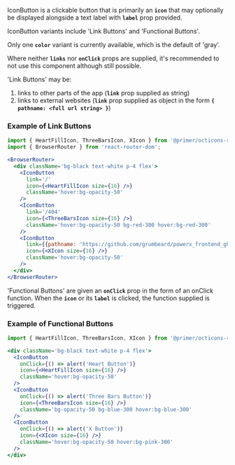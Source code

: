 IconButton is a clickable button that is primarily an **`icon`** that may optionally be displayed alongside a text label with **`label`** prop provided.

IconButton variants include 'Link Buttons' and 'Functional Buttons'.

Only one **`color`** variant is currently available, which is the default of 'gray'.

Where neither **`links`** nor **`onClick`** props are supplied, it's recommended to not use this component although still possible.

'Link Buttons' may be:
  1. links to other parts of the app (**`link`** prop supplied as string)
  2. links to external websites (**`link`** prop supplied as object in the form **`{ pathname: <full url string> }`**)


### Example of Link Buttons
```jsx
import { HeartFillIcon, ThreeBarsIcon, XIcon } from '@primer/octicons-react';
import { BrowserRouter } from 'react-router-dom';

<BrowserRouter>
  <div className='bg-black text-white p-4 flex'>
    <IconButton
      link='/'
      icon={<HeartFillIcon size={16} />}
      className='hover:bg-opacity-50'
    />
    <IconButton
      link='/404'
      icon={<ThreeBarsIcon size={16} />}
      className='hover:bg-opacity-50 bg-red-300 hover:bg-red-300'
    />
    <IconButton
      link={{pathname: 'https://github.com/grumbeard/powerx_frontend_ghtrending'}}
      icon={<XIcon size={16} />}
      className='hover:bg-opacity-50'
    />
  </div>
</BrowserRouter>
```

'Functional Buttons' are given an **`onClick`** prop in the form of an onClick function. When the **`icon`** or its **`label`** is clicked, the function supplied is triggered.

### Example of Functional Buttons
```jsx
import { HeartFillIcon, ThreeBarsIcon, XIcon } from '@primer/octicons-react';

<div className='bg-black text-white p-4 flex'>
  <IconButton
    onClick={() => alert('Heart Button')}
    icon={<HeartFillIcon size={16} />}
    className='hover:bg-opacity-50'
  />
  <IconButton
    onClick={() => alert('Three Bars Button')}
    icon={<ThreeBarsIcon size={16} />}
    className='bg-opacity-50 bg-blue-300 hover:bg-blue-300'
  />
  <IconButton
    onClick={() => alert('X Button')}
    icon={<XIcon size={16} />}
    className='hover:bg-opacity-50 hover:bg-pink-300'
  />
</div>
```